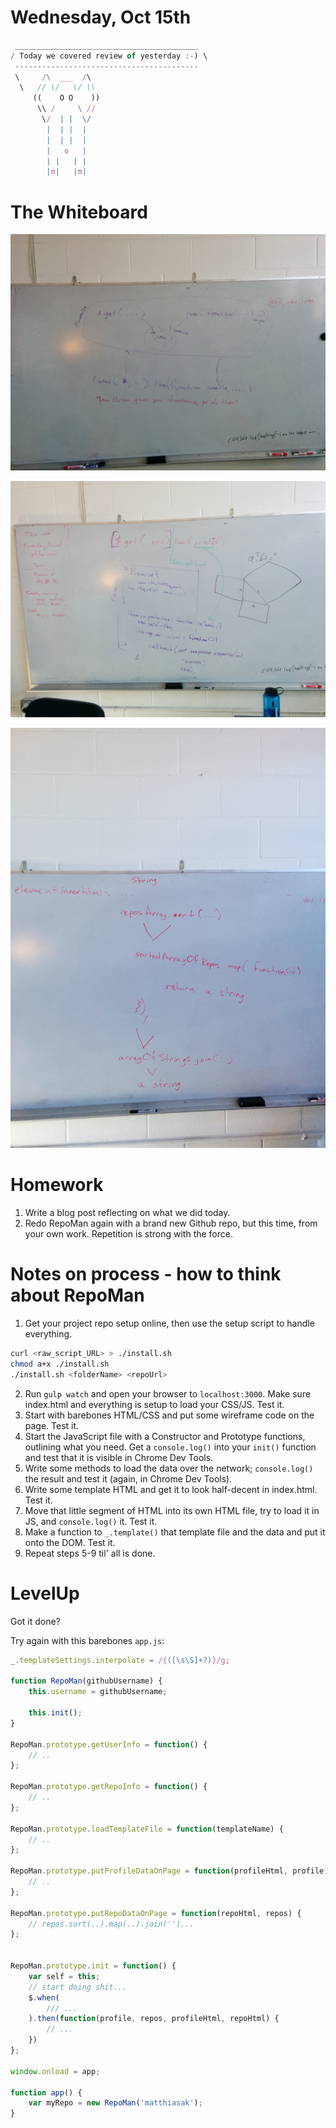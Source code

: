 # Wednesday, Oct 15th

```js
 _________________________________________
/ Today we covered review of yesterday :-) \
 -----------------------------------------
 \     /\  ___  /\
  \   // \/   \/ \\
     ((    O O    ))
      \\ /     \ //
       \/  | |  \/
        |  | |  |
        |  | |  |
        |   o   |
        | |   | |
        |m|   |m|
```

# The Whiteboard

![](./examples/day19/1.jpg)

![](./examples/day19/2.jpg)

![](./examples/day19/3.jpg)

# Homework

1. Write a blog post reflecting on what we did today.
2. Redo RepoMan again with a brand new Github repo, but this time, from your own work. Repetition is strong with the force.

# Notes on process - how to think about RepoMan

1. Get your project repo setup online, then use the setup script to handle everything.

```sh
curl <raw_script_URL> > ./install.sh
chmod a+x ./install.sh
./install.sh <folderName> <repoUrl>
```

2. Run `gulp watch` and open your browser to `localhost:3000`. Make sure index.html and everything is setup to load your CSS/JS. Test it.
3. Start with barebones HTML/CSS and put some wireframe code on the page. Test it.
4. Start the JavaScript file with a Constructor and Prototype functions, outlining what you need. Get a `console.log()` into your `init()` function and test that it is visible in Chrome Dev Tools.
5. Write some methods to load the data over the network; `console.log()` the result and test it (again, in Chrome Dev Tools).
6. Write some template HTML and get it to look half-decent in index.html. Test it.
7. Move that little segment of HTML into its own HTML file, try to load it in JS, and `console.log()` it. Test it.
8. Make a function to `_.template()` that template file and the data and put it onto the DOM. Test it.
9. Repeat steps 5-9 til' all is done.

# LevelUp

Got it done?

Try again with this barebones `app.js`:

```js
_.templateSettings.interpolate = /{([\s\S]+?)}/g;

function RepoMan(githubUsername) {
    this.username = githubUsername;

    this.init();
}

RepoMan.prototype.getUserInfo = function() {
	// ..
};

RepoMan.prototype.getRepoInfo = function() {
    // ..
};

RepoMan.prototype.loadTemplateFile = function(templateName) {
    // ..
};

RepoMan.prototype.putProfileDataOnPage = function(profileHtml, profile) {
    // ..
};

RepoMan.prototype.putRepoDataOnPage = function(repoHtml, repos) {
    // repos.sort(..).map(..).join('')...
};


RepoMan.prototype.init = function() {
    var self = this;
    // start doing shit...
    $.when(
        /// ...
    ).then(function(profile, repos, profileHtml, repoHtml) {
        // ...
    })
};

window.onload = app;

function app() {
    var myRepo = new RepoMan('matthiasak');
}
```